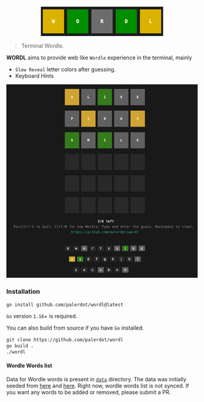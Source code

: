 <p align="center">
  <img src="./logo.png" alt="Wordl - Web like Terminal Wordle">
</p>

> Terminal Wordle.

**WORDL** aims to provide web like `Wordle` experience in the terminal, mainly
- `Slow Reveal` letter colors after guessing.
- Keyboard Hints

<img src="./wordl.gif" alt="Wordl - Web like Terminal Wordle">


### Installation

```
go install github.com/palerdot/wordl@latest
```

`Go` version `1.16`+ is required.

You can also build from source if you have `Go` installed.

```
git clone https://github.com/palerdot/wordl
go build .
./wordl
```

#### Wordle Words list

Data for Wordle words is present in [`data`](./data) directory. The data was initially seeded from [here](https://gist.github.com/cfreshman/a7b776506c73284511034e63af1017ee) and [here](https://gist.github.com/cfreshman/d5fb56316158a1575898bba1eed3b5da). Right now, wordle words list is not synced. If you want any words to be added or removed, please submit a PR.

